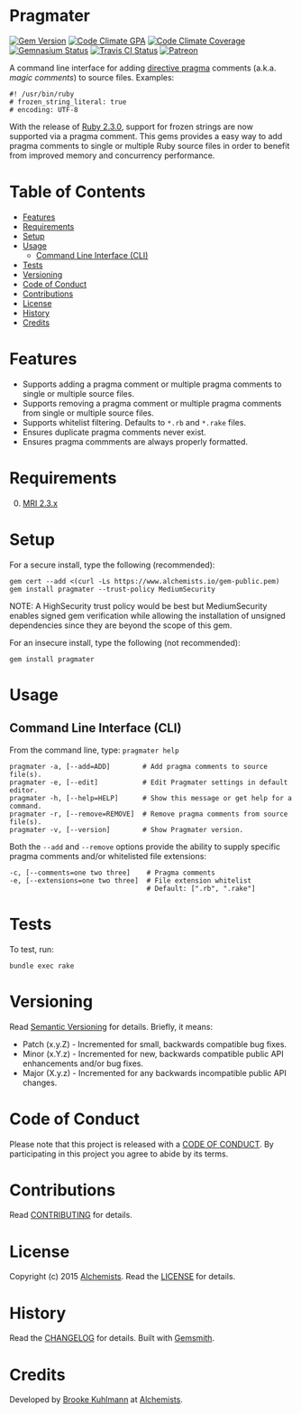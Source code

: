 # Pragmater

[![Gem Version](https://badge.fury.io/rb/pragmater.svg)](http://badge.fury.io/rb/pragmater)
[![Code Climate GPA](https://codeclimate.com/github/bkuhlmann/pragmater.svg)](https://codeclimate.com/github/bkuhlmann/pragmater)
[![Code Climate Coverage](https://codeclimate.com/github/bkuhlmann/pragmater/coverage.svg)](https://codeclimate.com/github/bkuhlmann/pragmater)
[![Gemnasium Status](https://gemnasium.com/bkuhlmann/pragmater.svg)](https://gemnasium.com/bkuhlmann/pragmater)
[![Travis CI Status](https://secure.travis-ci.org/bkuhlmann/pragmater.svg)](https://travis-ci.org/bkuhlmann/pragmater)
[![Patreon](https://img.shields.io/badge/patreon-donate-brightgreen.svg)](https://www.patreon.com/bkuhlmann)

A command line interface for adding [directive pragma](https://en.wikipedia.org/wiki/Directive_(programming)) comments
(a.k.a. *magic comments*) to source files. Examples:

    #! /usr/bin/ruby
    # frozen_string_literal: true
    # encoding: UTF-8

With the release of [Ruby 2.3.0](https://www.ruby-lang.org/en/news/2015/12/25/ruby-2-3-0-released), support for frozen
strings are now supported via a pragma comment. This gems provides a easy way to add pragma comments to single or
multiple Ruby source files in order to benefit from improved memory and concurrency performance.

<!-- Tocer[start]: Auto-generated, don't remove. -->

# Table of Contents

- [Features](#features)
- [Requirements](#requirements)
- [Setup](#setup)
- [Usage](#usage)
  - [Command Line Interface (CLI)](#command-line-interface-cli)
- [Tests](#tests)
- [Versioning](#versioning)
- [Code of Conduct](#code-of-conduct)
- [Contributions](#contributions)
- [License](#license)
- [History](#history)
- [Credits](#credits)

<!-- Tocer[finish]: Auto-generated, don't remove. -->

# Features

- Supports adding a pragma comment or multiple pragma comments to single or multiple source files.
- Supports removing a pragma comment or multiple pragma comments from single or multiple source files.
- Supports whitelist filtering. Defaults to `*.rb` and `*.rake` files.
- Ensures duplicate pragma comments never exist.
- Ensures pragma commments are always properly formatted.

# Requirements

0. [MRI 2.3.x](https://www.ruby-lang.org)

# Setup

For a secure install, type the following (recommended):

    gem cert --add <(curl -Ls https://www.alchemists.io/gem-public.pem)
    gem install pragmater --trust-policy MediumSecurity

NOTE: A HighSecurity trust policy would be best but MediumSecurity enables signed gem verification while
allowing the installation of unsigned dependencies since they are beyond the scope of this gem.

For an insecure install, type the following (not recommended):

    gem install pragmater

# Usage

## Command Line Interface (CLI)

From the command line, type: `pragmater help`

    pragmater -a, [--add=ADD]        # Add pragma comments to source file(s).
    pragmater -e, [--edit]           # Edit Pragmater settings in default editor.
    pragmater -h, [--help=HELP]      # Show this message or get help for a command.
    pragmater -r, [--remove=REMOVE]  # Remove pragma comments from source file(s).
    pragmater -v, [--version]        # Show Pragmater version.

Both the `--add` and `--remove` options provide the ability to supply specific pragma comments and/or whitelisted file
extensions:

    -c, [--comments=one two three]    # Pragma comments
    -e, [--extensions=one two three]  # File extension whitelist
                                      # Default: [".rb", ".rake"]

# Tests

To test, run:

    bundle exec rake

# Versioning

Read [Semantic Versioning](http://semver.org) for details. Briefly, it means:

- Patch (x.y.Z) - Incremented for small, backwards compatible bug fixes.
- Minor (x.Y.z) - Incremented for new, backwards compatible public API enhancements and/or bug fixes.
- Major (X.y.z) - Incremented for any backwards incompatible public API changes.

# Code of Conduct

Please note that this project is released with a [CODE OF CONDUCT](CODE_OF_CONDUCT.md). By participating in this project
you agree to abide by its terms.

# Contributions

Read [CONTRIBUTING](CONTRIBUTING.md) for details.

# License

Copyright (c) 2015 [Alchemists](https://www.alchemists.io).
Read the [LICENSE](LICENSE.md) for details.

# History

Read the [CHANGELOG](CHANGELOG.md) for details.
Built with [Gemsmith](https://github.com/bkuhlmann/gemsmith).

# Credits

Developed by [Brooke Kuhlmann](https://www.alchemists.io) at [Alchemists](https://www.alchemists.io).
